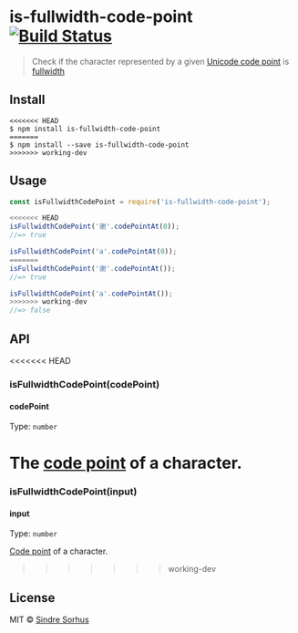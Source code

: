# is-fullwidth-code-point [![Build Status](https://travis-ci.org/sindresorhus/is-fullwidth-code-point.svg?branch=master)](https://travis-ci.org/sindresorhus/is-fullwidth-code-point)

> Check if the character represented by a given [Unicode code point](https://en.wikipedia.org/wiki/Code_point) is [fullwidth](https://en.wikipedia.org/wiki/Halfwidth_and_fullwidth_forms)


## Install

```
<<<<<<< HEAD
$ npm install is-fullwidth-code-point
=======
$ npm install --save is-fullwidth-code-point
>>>>>>> working-dev
```


## Usage

```js
const isFullwidthCodePoint = require('is-fullwidth-code-point');

<<<<<<< HEAD
isFullwidthCodePoint('谢'.codePointAt(0));
//=> true

isFullwidthCodePoint('a'.codePointAt(0));
=======
isFullwidthCodePoint('谢'.codePointAt());
//=> true

isFullwidthCodePoint('a'.codePointAt());
>>>>>>> working-dev
//=> false
```


## API

<<<<<<< HEAD
### isFullwidthCodePoint(codePoint)

#### codePoint

Type: `number`

The [code point](https://en.wikipedia.org/wiki/Code_point) of a character.
=======
### isFullwidthCodePoint(input)

#### input

Type: `number`

[Code point](https://en.wikipedia.org/wiki/Code_point) of a character.
>>>>>>> working-dev


## License

MIT © [Sindre Sorhus](https://sindresorhus.com)
